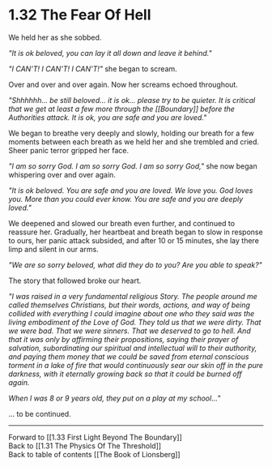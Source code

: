# 1.32 The Fear Of Hell
We held her as she sobbed. 

_"It is ok beloved, you can lay it all down and leave it behind."_  

_"I CAN'T! I CAN'T! I CAN'T!"_ she began to scream. 

Over and over and over again. Now her screams echoed throughout. 

_"Shhhhhh... be still beloved... it is ok... please try to be quieter. It is critical that we get at least a few more through the [[Boundary]] before the Authorities attack. It is ok, you are safe and you are loved."_  

We began to breathe very deeply and slowly, holding our breath for a few moments between each breath as we held her and she trembled and cried. Sheer panic terror gripped her face. 

_"I am so sorry God. I am so sorry God. I am so sorry God,"_ she now began whispering over and over again. 

_"It is ok beloved. You are safe and you are loved. We love you. God loves you. More than you could ever know. You are safe and you are deeply loved."_  

We deepened and slowed our breath even further, and continued to reassure her. Gradually, her heartbeat and breath began to slow in response to ours, her panic attack subsided, and after 10 or 15 minutes, she lay there limp and silent in our arms. 

_"We are so sorry beloved, what did they do to you? Are you able to speak?"_  

The story that followed broke our heart. 

_"I was raised in a very fundamental religious Story. The people around me called themselves Christians, but their words, actions, and way of being collided with everything I could imagine about one who they said was the living embodiment of the Love of God. They told us that we were dirty. That we were bad. That we were sinners. That we deserved to go to hell. And that it was only by affirming their propositions, saying their prayer of salvation, subordinating our spiritual and intellectual will to their authority, and paying them money that we could be saved from eternal conscious torment in a lake of fire that would continuously sear our skin off in the pure darkness, with it eternally growing back so that it could be burned off again._

_When I was 8 or 9 years old, they put on a play at my school..._"

... to be continued. 


___

Forward to [[1.33 First Light Beyond The Boundary]]  
Back to [[1.31 The Physics Of The Threshold]]  
Back to table of contents [[The Book of Lionsberg]]  